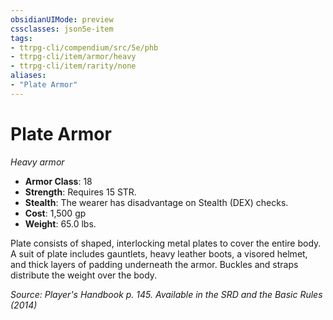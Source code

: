 ```yaml
---
obsidianUIMode: preview
cssclasses: json5e-item
tags:
- ttrpg-cli/compendium/src/5e/phb
- ttrpg-cli/item/armor/heavy
- ttrpg-cli/item/rarity/none
aliases: 
- "Plate Armor"
---
```

# Plate Armor
*Heavy armor*  


- **Armor Class**: 18
- **Strength**: Requires 15 STR.
- **Stealth**: The wearer has disadvantage on Stealth (DEX) checks.
- **Cost**: 1,500 gp
- **Weight**: 65.0 lbs.

Plate consists of shaped, interlocking metal plates to cover the entire body. A suit of plate includes gauntlets, heavy leather boots, a visored helmet, and thick layers of padding underneath the armor. Buckles and straps distribute the weight over the body.

*Source: Player's Handbook p. 145. Available in the <span title='Systems Reference Document (5.1)'>SRD</span> and the Basic Rules (2014)*